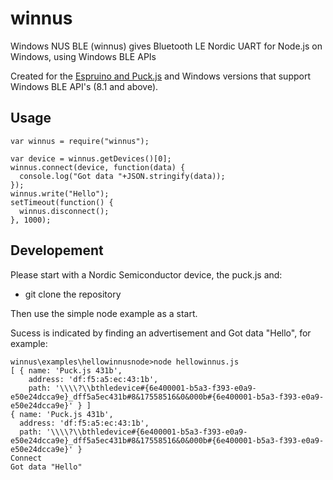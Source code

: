 # winnus

Windows NUS BLE (winnus) gives Bluetooth LE Nordic UART for Node.js on Windows, using Windows BLE APIs

Created for the [Espruino and Puck.js](http://www.espruino.com) and Windows versions that support Windows BLE API's (8.1 and above).

## Usage

```
var winnus = require("winnus");

var device = winnus.getDevices()[0];
winnus.connect(device, function(data) {
  console.log("Got data "+JSON.stringify(data));
});
winnus.write("Hello");
setTimeout(function() {
  winnus.disconnect();
}, 1000);
```

## Developement

Please start with a Nordic Semiconductor device, the puck.js and:

- git clone the repository

Then use the simple node example as a start.

Sucess is indicated by finding an advertisement and Got data "Hello", for example:

```
winnus\examples\hellowinnusnode>node hellowinnus.js
[ { name: 'Puck.js 431b',
    address: 'df:f5:a5:ec:43:1b',
    path: '\\\\?\\bthledevice#{6e400001-b5a3-f393-e0a9-e50e24dcca9e}_dff5a5ec431b#8&17558516&0&000b#{6e400001-b5a3-f393-e0a9-e50e24dcca9e}' } ]
{ name: 'Puck.js 431b',
  address: 'df:f5:a5:ec:43:1b',
  path: '\\\\?\\bthledevice#{6e400001-b5a3-f393-e0a9-e50e24dcca9e}_dff5a5ec431b#8&17558516&0&000b#{6e400001-b5a3-f393-e0a9-e50e24dcca9e}' }
Connect
Got data "Hello"
```
